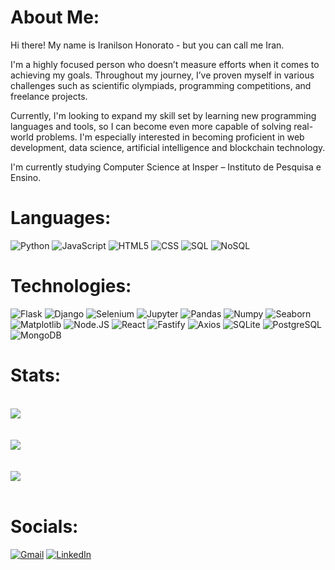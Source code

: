 # About Me:
Hi there! My name is Iranilson Honorato - but you can call me Iran.

I'm a highly focused person who doesn’t measure efforts when it comes to achieving my goals. Throughout my journey, I’ve proven myself in various challenges such as scientific olympiads, programming competitions, and freelance projects.

Currently, I'm looking to expand my skill set by learning new programming languages and tools, so I can become even more capable of solving real-world problems. I'm especially interested in becoming proficient in web development, data science, artificial intelligence and blockchain technology.

I'm currently studying Computer Science at Insper – Instituto de Pesquisa e Ensino.

# Languages: 
![Python](https://img.shields.io/badge/-Python-000?&logo=Python)
![JavaScript](https://img.shields.io/badge/-JavaScript-000?&logo=JavaScript) 
![HTML5](https://img.shields.io/badge/-HTML5-000?&logo=HTML5)
![CSS](https://img.shields.io/badge/-CSS-000?&logo=css3)
![SQL](https://img.shields.io/badge/-SQL-000?&logo=SQL)
![NoSQL](https://img.shields.io/badge/-NoSQL-000?&logo=NoSQL)

# Technologies:
![Flask](https://img.shields.io/badge/-Flask-000?&logo=Flask)
![Django](https://img.shields.io/badge/-Django-000?&logo=Django)
![Selenium](https://img.shields.io/badge/-Selenium-000?&logo=Selenium)
![Jupyter](https://img.shields.io/badge/-Jupyter-000?&logo=Jupyter)
![Pandas](https://img.shields.io/badge/-Pandas-000?&logo=Pandas)
![Numpy](https://img.shields.io/badge/-Numpy-000?&logo=Numpy)
![Seaborn](https://img.shields.io/badge/-Seaborn-000?&logo=Seaborn)
![Matplotlib](https://img.shields.io/badge/-Matplotlib-000?&logo=Matplotlib)
![Node.JS](https://img.shields.io/badge/-Node.JS-000?&logo=Node.JS)
![React](https://img.shields.io/badge/-React-000?&logo=React)
![Fastify](https://img.shields.io/badge/-Fastify-000?&logo=Fastify)
![Axios](https://img.shields.io/badge/-Axios-000?&logo=Axios)
![SQLite](https://img.shields.io/badge/-SQLite-000?&logo=SQLite)
![PostgreSQL](https://img.shields.io/badge/-PostgreSQL-000?&logo=PostgreSQL)
![MongoDB](https://img.shields.io/badge/-MongoDB-000?&logo=MongoDB)


# Stats:
<div style="display: flex; flex-direction: column;">
  <br>
    <img src="https://github-readme-stats.vercel.app/api/top-langs/?username=iranhonorato&theme=tokyonight&show_icons=true"/>
  </br>
  <br>
    <img src="https://github-readme-stats.vercel.app/api?username=iranhonorato&theme=tokyonight&show_icons=true"/>
  </br>
  <br>
    <img src="https://nirzak-streak-stats.vercel.app?user=iranhonorato&theme=tokyonight&short_numbers=true&mode=weekly"/>
  </br>
</div>

# Socials:
[![Gmail](https://img.shields.io/badge/-Gmail-%23333?style=for-the-badge&logo=gmail&logoColor=white)](mailto:iranilsonhonorato88@gmail.com)
[![LinkedIn](https://img.shields.io/badge/-LinkedIn-%230077B5?style=for-the-badge&logo=linkedin&logoColor=white)](https://www.linkedin.com/in/iran-honorato/)

